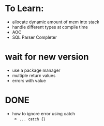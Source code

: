 # To Learn:
- allocate dynamic amount of mem into stack
- handle different types at compile time
- AOC
- SQL Parser Completer

# wait for new version
- use a package manager
- multiple return values
- errors with value

# DONE
- how to ignore error using catch
  - `... catch {}`



